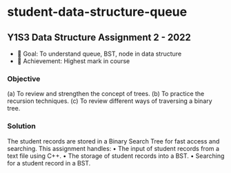 # student-data-structure-queue
## Y1S3 Data Structure Assignment 2 - 2022
- 🥅 Goal: To understand queue, BST, node in data structure
- 👑 Achievement: Highest mark in course

### Objective
(a)	To review and strengthen the concept of trees.
(b)	To practice the recursion techniques.
(c)	To review different ways of traversing a binary tree.

### Solution
The student records are stored in a Binary Search Tree for fast access and searching. This assignment handles:
•	The input of student records from a text file using C++. 
•	The storage of student records into a BST.
•	Searching for a student record in a BST.
